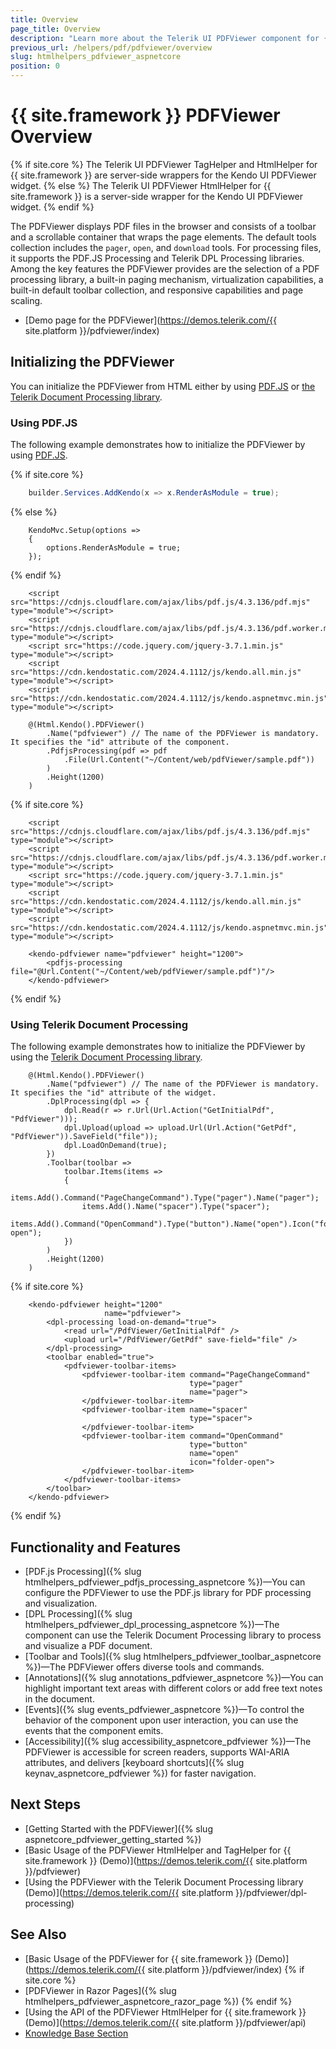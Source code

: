 ```yaml
---
title: Overview
page_title: Overview
description: "Learn more about the Telerik UI PDFViewer component for {{ site.framework }}, and discover its built-in features like the toolbar and the supported events."
previous_url: /helpers/pdf/pdfviewer/overview
slug: htmlhelpers_pdfviewer_aspnetcore
position: 0
---
```


# {{ site.framework }} PDFViewer Overview

{% if site.core %}
The Telerik UI PDFViewer TagHelper and HtmlHelper for {{ site.framework }} are server-side wrappers for the Kendo UI PDFViewer widget.
{% else %}
The Telerik UI PDFViewer HtmlHelper for {{ site.framework }} is a server-side wrapper for the Kendo UI PDFViewer widget.
{% endif %}

The PDFViewer displays PDF files in the browser and consists of a toolbar and a scrollable container that wraps the page elements. The default tools collection includes the `pager`, `open`, and `download` tools. For processing files, it supports the PDF.JS Processing and Telerik DPL Processing libraries. Among the key features the PDFViewer provides are the selection of a PDF processing library, a built-in paging mechanism, virtualization capabilities, a built-in default toolbar collection, and responsive capabilities and page scaling.

* [Demo page for the PDFViewer](https://demos.telerik.com/{{ site.platform }}/pdfviewer/index)

## Initializing the PDFViewer

You can initialize the PDFViewer from HTML either by using [PDF.JS](#using-pdfjs) or [the Telerik Document Processing library](#using-telerik-document-processing).

### Using PDF.JS

The following example demonstrates how to initialize the PDFViewer by using [PDF.JS](https://mozilla.github.io/pdf.js/).

{% if site.core %}
```Program.cs
    builder.Services.AddKendo(x => x.RenderAsModule = true);
```
{% else %}
```Global.asax
    KendoMvc.Setup(options =>
    {
        options.RenderAsModule = true;
    });
```
{% endif %}
```HtmlHelper
    <script src="https://cdnjs.cloudflare.com/ajax/libs/pdf.js/4.3.136/pdf.mjs" type="module"></script>
    <script src="https://cdnjs.cloudflare.com/ajax/libs/pdf.js/4.3.136/pdf.worker.mjs" type="module"></script>
    <script src="https://code.jquery.com/jquery-3.7.1.min.js" type="module"></script>
    <script src="https://cdn.kendostatic.com/2024.4.1112/js/kendo.all.min.js" type="module"></script>
    <script src="https://cdn.kendostatic.com/2024.4.1112/js/kendo.aspnetmvc.min.js" type="module"></script>

    @(Html.Kendo().PDFViewer()
        .Name("pdfviewer") // The name of the PDFViewer is mandatory. It specifies the "id" attribute of the component.
        .PdfjsProcessing(pdf => pdf
            .File(Url.Content("~/Content/web/pdfViewer/sample.pdf"))
        )
        .Height(1200)
    )
```
{% if site.core %}
```TagHelper
    <script src="https://cdnjs.cloudflare.com/ajax/libs/pdf.js/4.3.136/pdf.mjs" type="module"></script>
    <script src="https://cdnjs.cloudflare.com/ajax/libs/pdf.js/4.3.136/pdf.worker.mjs" type="module"></script>
    <script src="https://code.jquery.com/jquery-3.7.1.min.js" type="module"></script>
    <script src="https://cdn.kendostatic.com/2024.4.1112/js/kendo.all.min.js" type="module"></script>
    <script src="https://cdn.kendostatic.com/2024.4.1112/js/kendo.aspnetmvc.min.js" type="module"></script>

    <kendo-pdfviewer name="pdfviewer" height="1200">
        <pdfjs-processing file="@Url.Content("~/Content/web/pdfViewer/sample.pdf")"/>
    </kendo-pdfviewer>
```
{% endif %}

### Using Telerik Document Processing

The following example demonstrates how to initialize the PDFViewer by using the [Telerik Document Processing library](https://docs.telerik.com/devtools/document-processing/introduction).

```HtmlHelper
    @(Html.Kendo().PDFViewer()
        .Name("pdfviewer") // The name of the PDFViewer is mandatory. It specifies the "id" attribute of the widget.
        .DplProcessing(dpl => {
            dpl.Read(r => r.Url(Url.Action("GetInitialPdf", "PdfViewer")));
            dpl.Upload(upload => upload.Url(Url.Action("GetPdf", "PdfViewer")).SaveField("file"));
            dpl.LoadOnDemand(true);
        })
        .Toolbar(toolbar =>
            toolbar.Items(items =>
            {
                items.Add().Command("PageChangeCommand").Type("pager").Name("pager");
                items.Add().Name("spacer").Type("spacer");
                items.Add().Command("OpenCommand").Type("button").Name("open").Icon("folder-open");
            })
        )
        .Height(1200)
    )
```
{% if site.core %}
```TagHelper
    <kendo-pdfviewer height="1200"
                     name="pdfviewer">
        <dpl-processing load-on-demand="true">
            <read url="/PdfViewer/GetInitialPdf" />
            <upload url="/PdfViewer/GetPdf" save-field="file" />
        </dpl-processing>
        <toolbar enabled="true">
            <pdfviewer-toolbar-items>
                <pdfviewer-toolbar-item command="PageChangeCommand"
                                        type="pager"
                                        name="pager">
                </pdfviewer-toolbar-item>
                <pdfviewer-toolbar-item name="spacer"
                                        type="spacer">
                </pdfviewer-toolbar-item>
                <pdfviewer-toolbar-item command="OpenCommand"
                                        type="button"
                                        name="open"
                                        icon="folder-open">
                </pdfviewer-toolbar-item>
            </pdfviewer-toolbar-items>
        </toolbar>
    </kendo-pdfviewer>
```
{% endif %}

## Functionality and Features

* [PDF.js Processing]({% slug htmlhelpers_pdfviewer_pdfjs_processing_aspnetcore %})&mdash;You can configure the PDFViewer to use the PDF.js library for PDF processing and visualization. 
* [DPL Processing]({% slug htmlhelpers_pdfviewer_dpl_processing_aspnetcore %})&mdash;The component can use the Telerik Document Processing library to process and visualize a PDF document.
* [Toolbar and Tools]({% slug htmlhelpers_pdfviewer_toolbar_aspnetcore %})&mdash;The PDFViewer offers diverse tools and commands.
* [Annotations]({% slug annotations_pdfviewer_aspnetcore %})&mdash;You can highlight important text areas with different colors or add free text notes in the document.
* [Events]({% slug events_pdfviewer_aspnetcore %})&mdash;To control the behavior of the component upon user interaction, you can use the events that the component emits.
* [Accessibility]({% slug accessibility_aspnetcore_pdfviewer %})&mdash;The PDFViewer is accessible for screen readers, supports WAI-ARIA attributes, and delivers [keyboard shortcuts]({% slug keynav_aspnetcore_pdfviewer %}) for faster navigation.

## Next Steps

* [Getting Started with the PDFViewer]({% slug aspnetcore_pdfviewer_getting_started %})
* [Basic Usage of the PDFViewer HtmlHelper and TagHelper for {{ site.framework }} (Demo)](https://demos.telerik.com/{{ site.platform }}/pdfviewer)
* [Using the PDFViewer with the Telerik Document Processing library (Demo)](https://demos.telerik.com/{{ site.platform }}/pdfviewer/dpl-processing)

## See Also

* [Basic Usage of the PDFViewer for {{ site.framework }} (Demo)](https://demos.telerik.com/{{ site.platform }}/pdfviewer/index)
{% if site.core %}
* [PDFViewer in Razor Pages]({% slug htmlhelpers_pdfviewer_aspnetcore_razor_page %})
{% endif %}
* [Using the API of the PDFViewer HtmlHelper for {{ site.framework }} (Demo)](https://demos.telerik.com/{{ site.platform }}/pdfviewer/api)
* [Knowledge Base Section](/knowledge-base)
